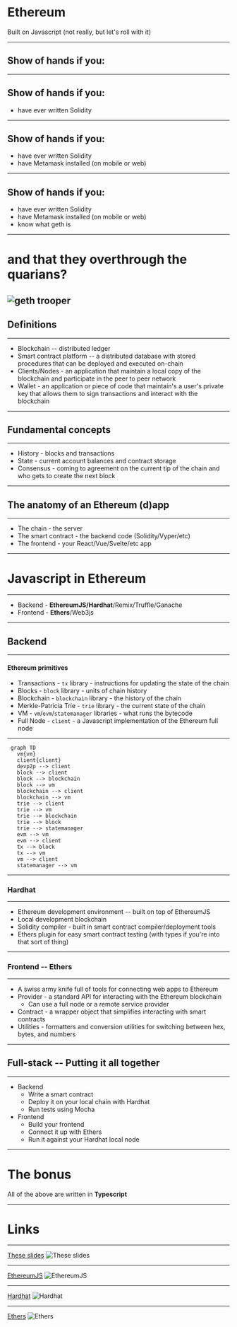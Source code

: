 # Ethereum

Built on Javascript (not really, but let's roll with it)

---

## Show of hands if you:
---


## Show of hands if you:

- have ever written Solidity
---


## Show of hands if you:

- have ever written Solidity
- have Metamask installed (on mobile or web)
---



## Show of hands if you:

- have ever written Solidity
- have Metamask installed (on mobile or web)
- know what geth is
---

# and that they overthrough the quarians?

![geth trooper](/geth.png)
---

## Definitions
___
- Blockchain -- distributed ledger 
- Smart contract platform -- a distributed database with stored procedures that can be deployed and executed on-chain
- Clients/Nodes - an application that maintain a local copy of the blockchain and participate in the peer to peer network
- Wallet - an application or piece of code that maintain's a user's private key that allows them to sign transactions and interact with the blockchain
---


## Fundamental concepts
___
- History - blocks and transactions 
- State - current account balances and contract storage
- Consensus - coming to agreement on the current tip of the chain and who gets to create the next block
---

## The anatomy of an Ethereum (d)app
___
- The chain - the server
- The smart contract - the backend code (Solidity/Vyper/etc)
- The frontend - your React/Vue/Svelte/etc app
---

# Javascript in Ethereum
___
- Backend - **EthereumJS/Hardhat**/Remix/Truffle/Ganache
- Frontend - **Ethers**/Web3js
---

## Backend 
_____
#### Ethereum primitives
- Transactions - `tx` library - instructions for updating the state of the chain
- Blocks - `block` library - units of chain history
- Blockchain - `blockchain` library - the history of the chain
- Merkle-Patricia Trie - `trie` library - the current state of the chain
- VM - `vm`/`evm`/`statemanager` libraries - what runs the bytecode
- Full Node - `client` - a Javascript implementation of the Ethereum full node
---

```mermaid
 graph TD
   vm{vm}
   client{client}
   devp2p --> client
   block --> client
   block --> blockchain
   block --> vm
   blockchain --> client
   blockchain --> vm
   trie --> client
   trie --> vm
   trie --> blockchain
   trie --> block
   trie --> statemanager
   evm --> vm
   evm --> client
   tx --> block
   tx --> vm
   vm --> client
   statemanager --> vm
```
---

### Hardhat
___
- Ethereum development environment -- built on top of EthereumJS
- Local development blockchain
- Solidity compiler - built in smart contract compiler/deployment tools
- Ethers plugin for easy smart contract testing (with types if you're into that sort of thing)
---

### Frontend -- Ethers
___
- A swiss army knife full of tools for connecting web apps to Ethereum
- Provider - a standard API for interacting with the Ethereum blockchain
  - Can use a full node or a remote service provider
- Contract - a wrapper object that simplifies interacting with smart contracts
- Utilities - formatters and conversion utilities for switching between hex, bytes, and numbers


---
## Full-stack -- Putting it all together
___
- Backend 
  - Write a smart contract
  - Deploy it on your local chain with Hardhat
  - Run tests using Mocha
- Frontend
  - Build your frontend
  - Connect it up with Ethers
  - Run it against your Hardhat local node
  
---
# The bonus
All of the above are written in **__Typescript__**

---

# Links

---

[These slides](https://ethereum-jss-lides.vercel.app/1)
![These slides](/frame.png)

---

[EthereumJS](https://https://github.com/ethereumjs/ethereumjs-monorepo/)
![EthereumJS](/ethjs.png)

---

[Hardhat](https://hardhat.org)
![Hardhat](/hardhat.png)

---

[Ethers](https://ethers.org)
![Ethers](/ethers.png)
